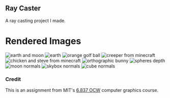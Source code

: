 ## Ray Caster

A ray casting project I made. <br>

# Rendered Images

![earth and moon](images/perspective/scene21_moon_earth.bmp)
![earth](images/perspective/scene17_earth.bmp)
![orange golf ball](images/perspective/scene18_bumpy_sphere.bmp)
![creeper from minecraft](images/perspective/scene08_c.bmp)
![chicken and steve from minecraft](images/perspective/scene09_s.bmp)
![orthographic bunny](images/orthographic/scene06_bunny_1k.bmp)
![spheres depth](images/orthographic/depth/scene01_plane.bmp)
![moon normals](images/perspective/normals/scene20_moon.bmp)
![skybox normals](images/perspective/normals/scene15_skybox_top.bmp)
![cube normals](images/perspective/normals/scene02_cube.bmp)

### Credit

This is an assignment from MIT's [6.837 OCW](https://ocw.mit.edu/courses/6-837-computer-graphics-fall-2012/) computer graphics course. <br>



